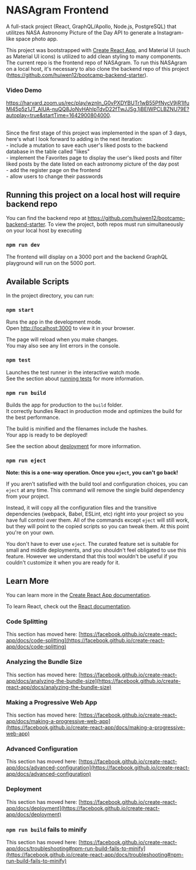 # NASAgram Frontend
A full-stack project (React, GraphQL/Apollo, Node.js, PostgreSQL) that utilitzes NASA Astronomy Picture of the Day API to generate a Instagram-like space photo app.

This project was bootstrapped with [Create React App](https://github.com/facebook/create-react-app), and Material UI (such as Material UI icons) is utilized to add clean styling to many components. The current repo is the frontend repo of NASAgram. To run this NASAgram on a local host, it's necessary to also clone the backend repo of this project (https://github.com/huiwen12/bootcamp-backend-starter).

### Video Demo
https://harvard.zoom.us/rec/play/wznln_G0vPXDYBUTr1wB55PfNycV9jR1IfuMl45p5z1JT_AIUA-nuQQ8JoNvHAhIpTdvD22fTwJJSg.1jBElWPCLBZNU79E?autoplay=true&startTime=1642900804000. 

<br />
Since the first stage of this project was implemented in the span of 3 days, here's what I look forward to adding in the next iteration:  <br/>
- include a mutation to save each user's liked posts to the backend database in the table called "likes" <br/>
- implement the Favorites page to display the user's liked posts and filter liked posts by the date listed on each astronomy picture of the day post<br />
- add the register page on the frontend <br/>
- allow users to change their passwords <br/>
 
## Running this project on a local host will require backend repo
You can find the backend repo at https://github.com/huiwen12/bootcamp-backend-starter. To view the project, both repos must run simultaneously on your local host by executing
### `npm run dev`

The frontend will display on a 3000 port and the backend GraphQL playground will run on the 5000 port.


## Available Scripts

In the project directory, you can run:

### `npm start`

Runs the app in the development mode.\
Open [http://localhost:3000](http://localhost:3000) to view it in your browser.

The page will reload when you make changes.\
You may also see any lint errors in the console.

### `npm test`

Launches the test runner in the interactive watch mode.\
See the section about [running tests](https://facebook.github.io/create-react-app/docs/running-tests) for more information.

### `npm run build`

Builds the app for production to the `build` folder.\
It correctly bundles React in production mode and optimizes the build for the best performance.

The build is minified and the filenames include the hashes.\
Your app is ready to be deployed!

See the section about [deployment](https://facebook.github.io/create-react-app/docs/deployment) for more information.

### `npm run eject`

**Note: this is a one-way operation. Once you `eject`, you can't go back!**

If you aren't satisfied with the build tool and configuration choices, you can `eject` at any time. This command will remove the single build dependency from your project.

Instead, it will copy all the configuration files and the transitive dependencies (webpack, Babel, ESLint, etc) right into your project so you have full control over them. All of the commands except `eject` will still work, but they will point to the copied scripts so you can tweak them. At this point you're on your own.

You don't have to ever use `eject`. The curated feature set is suitable for small and middle deployments, and you shouldn't feel obligated to use this feature. However we understand that this tool wouldn't be useful if you couldn't customize it when you are ready for it.

## Learn More

You can learn more in the [Create React App documentation](https://facebook.github.io/create-react-app/docs/getting-started).

To learn React, check out the [React documentation](https://reactjs.org/).

### Code Splitting

This section has moved here: [https://facebook.github.io/create-react-app/docs/code-splitting](https://facebook.github.io/create-react-app/docs/code-splitting)

### Analyzing the Bundle Size

This section has moved here: [https://facebook.github.io/create-react-app/docs/analyzing-the-bundle-size](https://facebook.github.io/create-react-app/docs/analyzing-the-bundle-size)

### Making a Progressive Web App

This section has moved here: [https://facebook.github.io/create-react-app/docs/making-a-progressive-web-app](https://facebook.github.io/create-react-app/docs/making-a-progressive-web-app)

### Advanced Configuration

This section has moved here: [https://facebook.github.io/create-react-app/docs/advanced-configuration](https://facebook.github.io/create-react-app/docs/advanced-configuration)

### Deployment

This section has moved here: [https://facebook.github.io/create-react-app/docs/deployment](https://facebook.github.io/create-react-app/docs/deployment)

### `npm run build` fails to minify

This section has moved here: [https://facebook.github.io/create-react-app/docs/troubleshooting#npm-run-build-fails-to-minify](https://facebook.github.io/create-react-app/docs/troubleshooting#npm-run-build-fails-to-minify)
